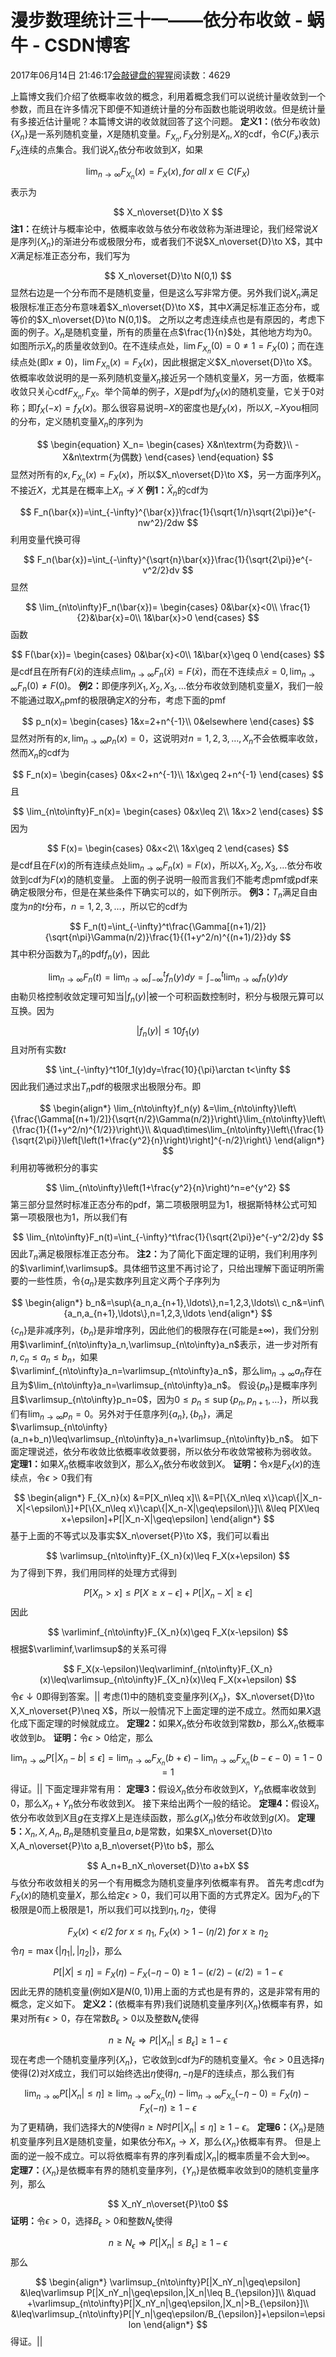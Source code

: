 
# 漫步数理统计三十一——依分布收敛 - 蜗牛 - CSDN博客


2017年06月14日 21:46:17[会敲键盘的猩猩](https://me.csdn.net/u010182633)阅读数：4629


上篇博文我们介绍了依概率收敛的概念，利用着概念我们可以说统计量收敛到一个参数，而且在许多情况下即便不知道统计量的分布函数也能说明收敛。但是统计量有多接近估计量呢？本篇博文讲的收敛就回答了这个问题。
$\textbf{定义1：}$(依分布收敛)$\{X_n\}$是一系列随机变量，$X$是随机变量。$F_{X_n},F_X$分别是$X_n,X$的cdf，令$C(F_x)$表示$F_X$连续的点集合。我们说$X_n$依分布收敛到$X$，如果

$$
\lim_{n\to\infty}F_{X_n}(x)=F_X(x),for\ all\ x\in C(F_X)
$$
表示为

$$
X_n\overset{D}\to X
$$
$\textbf{注1：}$在统计与概率论中，依概率收敛与依分布收敛称为渐进理论，我们经常说$X$是序列$\{X_n\}$的渐进分布或极限分布，或者我们不说$X_n\overset{D}\to X$，其中$X$满足标准正态分布，我们写为

$$
X_n\overset{D}\to N(0,1)
$$
显然右边是一个分布而不是随机变量，但是这么写非常方便。另外我们说$X_n$满足极限标准正态分布意味着$X_n\overset{D}\to X$，其中$X$满足标准正态分布，或等价的$X_n\overset{D}\to N(0,1)$。
之所以之考虑连续点也是有原因的，考虑下面的例子。$X_n$是随机变量，所有的质量在点$\frac{1}{n}$处，其他地方均为0。如图所示$X_n$的质量收敛到0。在不连续点处，$\lim F_{X_n}(0)=0\neq 1=F_X(0)$；而在连续点处(即$x\neq0$)，$\lim F_{X_n}(x)=F_X(x)$，因此根据定义$X_n\overset{D}\to X$。
依概率收敛说明的是一系列随机变量$X_n$接近另一个随机变量$X$，另一方面，依概率收敛只关心cdf$F_{X_n},F_X$。举个简单的例子，$X$是pdf为$f_X(x)$的随机变量，它关于0对称；即$f_X(-x)=f_X(x)$。那么很容易说明$-X$的密度也是$f_X(x)$，所以$X,-X$you相同的分布，定义随机变量$X_n$的序列为

$$
\begin{equation}
X_n=
\begin{cases}
X&n\textrm{为奇数}\\
-X&n\textrm{为偶数}
\end{cases}
\end{equation}
$$
显然对所有的$x,F_{X_n}(x)=F_X(x)$，所以$X_n\overset{D}\to X$，另一方面序列$X_n$不接近$X$，尤其是在概率上$X_n\not\to X$
$\textbf{例1：}$$\bar{X}_n$的cdf为

$$
F_n(\bar{x})=\int_{-\infty}^{\bar{x}}\frac{1}{\sqrt{1/n}\sqrt{2\pi}}e^{-nw^2}/2dw
$$
利用变量代换可得

$$
F_n(\bar{x})=\int_{-\infty}^{\sqrt{n}\bar{x}}\frac{1}{\sqrt{2\pi}}e^{-v^2/2}dv
$$
显然

$$
\lim_{n\to\infty}F_n(\bar{x})=
\begin{cases}
0&\bar{x}<0\\
\frac{1}{2}&\bar{x}=0\\
1&\bar{x}>0
\end{cases}
$$
函数

$$
F(\bar{x})=
\begin{cases}
0&\bar{x}<0\\
1&\bar{x}\geq 0
\end{cases}
$$
是cdf且在所有$F(\bar{x})$的连续点$\lim_{n\to\infty}F_n(\bar{x})=F(\bar{x})$，而在不连续点$\bar{x}=0,\lim_{n\to\infty}F_n(0)\neq F(0)$。
$\textbf{例2：}$即便序列$X_1,X_2,X_3,\ldots$依分布收敛到随机变量$X$，我们一般不能通过取$X_n$pmf的极限确定$X$的分布，考虑下面的pmf

$$
p_n(x)=
\begin{cases}
1&x=2+n^{-1}\\
0&elsewhere
\end{cases}
$$
显然对所有的$x,\lim_{n\to\infty}p_n(x)=0$，这说明对$n=1,2,3,\ldots,X_n$不会依概率收敛，然而$X_n$的cdf为

$$
F_n(x)=
\begin{cases}
0&x<2+n^{-1}\\
1&x\geq 2+n^{-1}
\end{cases}
$$
且

$$
\lim_{n\to\infty}F_n(x)=
\begin{cases}
0&x\leq 2\\
1&x>2
\end{cases}
$$
因为

$$
F(x)=
\begin{cases}
0&x<2\\
1&x\geq 2
\end{cases}
$$
是cdf且在$F(x)$的所有连续点处$\lim_{n\to\infty}F_n(x)=F(x)$，所以$X_1,X_2,X_3,\ldots$依分布收敛到cdf为$F(x)$的随机变量。
上面的例子说明一般而言我们不能考虑pmf或pdf来确定极限分布，但是在某些条件下确实可以的，如下例所示。
$\textbf{例3：}$$T_n$满足自由度为$n$的$t$分布，$n=1,2,3,\ldots$，所以它的cdf为

$$
F_n(t)=\int_{-\infty}^t\frac{\Gamma[(n+1)/2]}{\sqrt{n\pi}\Gamma(n/2)}\frac{1}{(1+y^2/n)^{(n+1)/2}}dy
$$
其中积分函数为$T_n$的pdf$f_n(y)$，因此

$$
\lim_{n\to\infty}F_n(t)=\lim_{n\to\infty}\int_{-\infty}^tf_n(y)dy=\int_{-\infty}^t\lim_{n\to\infty}f_n(y)dy
$$
由勒贝格控制收敛定理可知当$|f_n(y)|$被一个可积函数控制时，积分与极限元算可以互换。因为

$$
|f_n(y)|\leq 10f_1(y)
$$
且对所有实数$t$

$$
\int_{-\infty}^t10f_1(y)dy=\frac{10}{\pi}\arctan t<\infty
$$
因此我们通过求出$T_n$pdf的极限求出极限分布。即

$$
\begin{align*}
\lim_{n\to\infty}f_n(y)
&=\lim_{n\to\infty}\left\{\frac{\Gamma[(n+1)/2]}{\sqrt{n/2}\Gamma(n/2)}\right\}\lim_{n\to\infty}\left\{\frac{1}{(1+y^2/n)^{1/2}}\right\}\\
&\quad\times\lim_{n\to\infty}\left\{\frac{1}{\sqrt{2\pi}}\left[\left(1+\frac{y^2}{n}\right)\right]^{-n/2}\right\}
\end{align*}
$$
利用初等微积分的事实

$$
\lim_{n\to\infty}\left(1+\frac{y^2}{n}\right)^n=e^{y^2}
$$
第三部分显然时标准正态分布的pdf，第二项极限明显为1，根据斯特林公式可知第一项极限也为1，所以我们有

$$
\lim_{n\to\infty}F_n(t)=\int_{-\infty}^t\frac{1}{\sqrt{2\pi}}e^{-y^2/2}dy
$$
因此$T_n$满足极限标准正态分布。
$\textbf{注2：}$为了简化下面定理的证明，我们利用序列的$\varliminf,\varlimsup$。具体细节这里不再讨论了，只给出理解下面证明所需要的一些性质，令$\{a_n\}$是实数序列且定义两个子序列为

$$
\begin{align*}
b_n&=\sup\{a_n,a_{n+1},\ldots\},n=1,2,3,\ldots\\
c_n&=\inf\{a_n,a_{n+1},\ldots\},n=1,2,3,\ldots
\end{align*}
$$
$\{c_n\}$是非减序列，$\{b_n\}$是非增序列，因此他们的极限存在(可能是$\pm\infty$)，我们分别用$\varliminf_{n\to\infty}a_n,\varlimsup_{n\to\infty}a_n$表示，进一步对所有$n,c_n\leq a_n\leq b_n$，如果$\varliminf_{n\to\infty}a_n=\varlimsup_{n\to\infty}a_n$，那么$\lim_{n\to\infty}a_n$存在且为$\lim_{n\to\infty}a_n=\varlimsup_{n\to\infty}a_n$。
假设$\{p_n\}$是概率序列且$\varlimsup_{n\to\infty}p_n=0$，因为$0\leq p_n\leq\sup\{p_n,p_{n+1},\ldots\}$，所以我们有$\lim_{n\to\infty}p_n=0$。另外对于任意序列$\{a_n\},\{b_n\}$，满足$\varlimsup_{n\to\infty}(a_n+b_n)\leq\varlimsup_{n\to\infty}a_n+\varlimsup_{n\to\infty}b_n$。
如下面定理说述，依分布收敛比依概率收敛要弱，所以依分布收敛常被称为弱收敛。
$\textbf{定理1：}$如果$X_n$依概率收敛到$X$，那么$X_n$依分布收敛到$X$。
$\textbf{证明：}$令$x$是$F_X(x)$的连续点，令$\epsilon>0$我们有

$$
\begin{align*}
F_{X_n}(x)
&=P[X_n\leq x]\\
&=P[\{X_n\leq x\}\cap\{|X_n-X|<\epsilon\}]+P[\{X_n\leq x\}\cap\{|X_n-X|\geq\epsilon\}]\\
&\leq P[X\leq x+\epsilon]+P[|X_n-X|\geq\epsilon]
\end{align*}
$$
基于上面的不等式以及事实$X_n\overset{P}\to X$，我们可以看出

$$
\varlimsup_{n\to\infty}F_{X_n}(x)\leq F_X(x+\epsilon)
$$
为了得到下界，我们用同样的处理方式得到

$$
P[X_n>x]\leq P[X\geq x-\epsilon]+P[|X_n-X|\geq\epsilon]
$$
因此

$$
\varliminf_{n\to\infty}F_{X_n}(x)\geq F_X(x-\epsilon)
$$
根据$\varliminf,\varlimsup$的关系可得

$$
F_X(x-\epsilon)\leq\varliminf_{n\to\infty}F_{X_n}(x)\leq\varlimsup_{n\to\infty}F_{X_n}(x)\leq F_X(x+\epsilon)
$$
令$\epsilon\downarrow0$即得到答案。$||$
考虑$(1)$中的随机变变量序列$\{X_n\}$，$X_n\overset{D}\to X,X_n\overset{P}\neq X$，所以一般情况下上面定理的逆不成立。然而如果$X$退化成下面定理的时候就成立。
$\textbf{定理2：}$如果$X_n$依分布收敛到常数$b$，那么$X_n$依概率收敛到$b$。
$\textbf{证明：}$令$\epsilon>0$给定，那么

$$
\lim_{n\to\infty}P[|X_n-b|\leq\epsilon]=\lim_{n\to\infty}F_{X_n}(b+\epsilon)-\lim_{n\to\infty}F_{X_n}(b-\epsilon-0)=1-0=1
$$
得证。$||$
下面定理非常有用：
$\textbf{定理3：}$假设$X_n$依分布收敛到$X$，$Y_n$依概率收敛到0，那么$X_n+Y_n$依分布收敛到$X$。
接下来给出两个一般的结论。
$\textbf{定理4：}$假设$X_n$依分布收敛到$X$且$g$在支撑$X$上是连续函数，那么$g(X_n)$依分布收敛到$g(X)$。
$\textbf{定理5：}$$X_n,X,A_n,B_n$是随机变量且$a,b$是常数，如果$X_n\overset{D}\to X,A_n\overset{P}\to a,B_n\overset{P}\to b$，那么

$$
A_n+B_nX_n\overset{D}\to a+bX
$$
与依分布收敛相关的另一个有用概念为随机变量序列依概率有界。
首先考虑cdf为$F_X(x)$的随机变量$X$，那么给定$\epsilon>0$，我们可以用下面的方式界定$X$。因为$F_X$的下极限是0而上极限是1，所以我们可以找到$\eta_1,\eta_2$，使得

$$
F_X(x)<\epsilon/2\ for\ x\leq\eta_1,\ F_X(x)>1-(\eta/2)\ for\ x\geq\eta_2
$$
令$\eta=\max\{|\eta_1|,|\eta_2|\}$，那么

$$
\begin{equation}
P[|X|\leq\eta]=F_X(\eta)-F_X(-\eta-0)\geq1-(\epsilon/2)-(\epsilon/2)=1-\epsilon
\end{equation}
$$
因此无界的随机变量(例如$X$是$N(0,1)$)用上面的方式也是有界的，这是非常有用的概念，定义如下。
$\textbf{定义2：}$(依概率有界)我们说随机变量序列$\{X_n\}$依概率有界，如果对所有$\epsilon>0$，存在常数$B_{\epsilon}>0$以及整数$N_{\epsilon}$使得

$$
n\geq N_{\epsilon}\Rightarrow P[|X_n|\leq B_{\epsilon}]\geq 1-\epsilon
$$
现在考虑一个随机变量序列$\{X_n\}$，它收敛到cdf为$F$的随机变量$X$。令$\epsilon>0$且选择$\eta$使得$(2)$对$X$成立，我们可以始终选出$\eta$使得$\eta,-\eta$是$F$的连续点，那么我们有

$$
\lim_{n\to\infty}P[|X_n|\leq\eta]\geq\lim_{n\to\infty}F_{X_n}(\eta)-\lim_{n\to\infty}F_{X_n}(-\eta-0)=F_X(\eta)-F_X(-\eta)\geq 1-\epsilon
$$
为了更精确，我们选择大的$N$使得$n\geq N$时$P[|X_n|\leq \eta]\geq 1-\epsilon$。
$\textbf{定理6：}$$\{X_n\}$是随机变量序列且$X$是随机变量，如果依分布$X_n\to X$，那么$\{X_n\}$依概率有界。
但是上面的逆一般不成立。可以将依概率有界的序列看成$|X_n|$的概率质量不会大到$\infty$。
$\textbf{定理7：}$$\{X_n\}$是依概率有界的随机变量序列，$\{Y_n\}$是依概率收敛到0的随机变量序列，那么

$$
X_nY_n\overset{P}\to0
$$
$\textbf{证明：}$令$\epsilon>0$，选择$B_{\epsilon}>0$和整数$N_{\epsilon}$使得

$$
n\geq N_{\epsilon}\Rightarrow P[|X_n|\leq B_{\epsilon}]\geq 1-\epsilon
$$
那么

$$
\begin{align*}
\varlimsup_{n\to\infty}P[|X_nY_n|\geq\epsilon]
&\leq\varlimsup P[|X_nY_n|\geq\epsilon,|X_n|\leq B_{\epsilon}]\\
&\quad +\varlimsup_{n\to\infty}P[|X_nY_n|\geq\epsilon,|X_n|>B_{\epsilon}]\\
&\leq\varlimsup_{n\to\infty}P[|Y_n|\geq\epsilon/B_{\epsilon}]+\epsilon=\epsilon
\end{align*}
$$
得证。$||$


